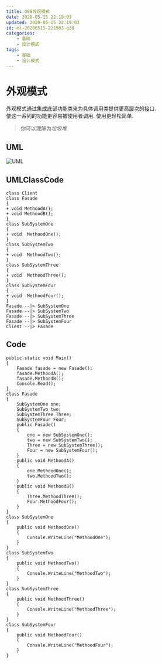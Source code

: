 ```yaml
---
title: 008外观模式
date: 2020-05-15 22:19:03
updated: 2020-05-15 22:19:03
id: ml-20200515-221903-g38
categories:
	- 基础
	- 设计模式
tags: 
	- 基础
	- 设计模式
---
```


# 外观模式

外观模式通过集成底部功能类来为具体调用类提供更高层次的接口.  
使这一系列的功能更容易被使用者调用. 使用更轻松简单.

> 你可以理解为*垃圾堆*
<!--more-->
## UML

![UML](http://www.plantuml.com/plantuml/png/SoWkIImgAStDuKhEIImkLd3EoKpDAu5ot1AB4rDIkQgvj1NAyZDJ57nJIpBoyrCSDJIjqOISG4ArK6t1fKd1bSKbgRd-UKYQOKg1WbWLXvJdOoe62c9Nd56KYiLii31M3MxvfKMOwa6Y4EKGhohewjROeRWVJGBXLWm9XBimf10kW0GlM0OMkWwfUId0y0S0)

## UMLClassCode

```
class Client
class Fasade
{
+ void MethoodA();
+ void MethoodB();
}
class SubSystemOne
{
+ void  MethoodOne();
}
class SubSystemTwo
{
+ void  MethoodTwo();
}
class SubSystemThree
{
+ void  MethoodThree();
}
class SubSystemFour
{
+ void  MethoodFour();
}
Fasade --|> SubSystemOne
Fasade --|> SubSystemTwo
Fasade --|> SubSystemThree
Fasade --|> SubSystemFour
Client --|> Fasade
```

## Code

```CSharp
public static void Main()
{
    Fasade fasade = new Fasade();
    fasade.MethoodA();
    fasade.MethoodB();
    Console.Read();
}
class Fasade
{
    SubSystemOne one;
    SubSystemTwo two;
    SubSystemThree Three;
    SubSystemFour Four;
    public Fasade()
    {
        one = new SubSystemOne();
        two = new SubSystemTwo();
        Three = new SubSystemThree();
        Four = new SubSystemFour();
    }
    public void MethoodA()
    {
        one.MethoodOne();
        two.MethoodTwo();
    }
    public void MethoodB()
    {
        Three.MethoodThree();
        Four.MethoodFour();
    }
}
class SubSystemOne
{
    public void MethoodOne()
    {
        Console.WriteLine("MethoodOne");
    }
}
class SubSystemTwo
{
    public void MethoodTwo()
    {
        Console.WriteLine("MethoodTwo");
    }
}
class SubSystemThree
{
    public void MethoodThree()
    {
        Console.WriteLine("MethoodThree");
    }
}
class SubSystemFour
{
    public void MethoodFour()
    {
        Console.WriteLine("MethoodFour");
    }
}
```